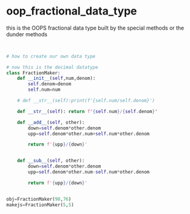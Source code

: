 # oop_fractional_data_type
this is the OOPS fractional data type built by the special methods or the dunder methods 

```python

  
# how to create our own data type

# now this is the decimal datatype
class FractionMaker:
    def __init__(self,num,denom):
        self.denom=denom
        self.num=num

    # def __str__(self):print(f'{self.num/self.denom}')

    def __str__(self): return f"{self.num}/{self.denom}"

    def __add__(self, other):
        down=self.denom*other.denom
        upp=self.denom*other.num+self.num*other.denom

        return f'{upp}/{down}'


    def __sub__(self, other):
        down=self.denom*other.denom
        upp=self.denom*other.num-self.num*other.denom

        return f'{upp}/{down}'


obj=FractionMaker(90,76)
makejs=FractionMaker(5,5)

```
